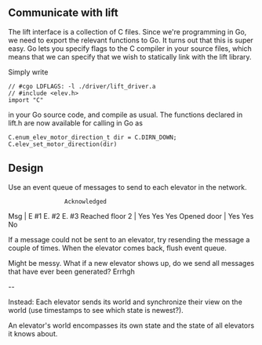 Communicate with lift
---------------------
The lift interface is a collection of C files. Since we're programming in Go, we need to export the relevant functions to Go. It turns out that this is super easy. Go lets you specify flags to the C compiler in your source files, which means that we can specify that we wish to statically link with the lift library.

Simply write

    // #cgo LDFLAGS: -l ./driver/lift_driver.a
    // #include <elev.h>
    import "C"

in your Go source code, and compile as usual. The functions declared in lift.h are now available for calling in Go as

    C.enum_elev_motor_direction_t dir = C.DIRN_DOWN;
    C.elev_set_motor_direction(dir)

Design
---------------------
Use an event queue of messages to send to each elevator in the network.

                    Acknowledged
Msg             |   E #1     E. #2     E. #3
Reached floor 2 |   Yes      Yes       Yes
Opened door     |   Yes      Yes       No

If a message could not be sent to an elevator, try resending the message
a couple of times. When the elevator comes back, flush event queue.

Might be messy. What if a new elevator shows up, do we send all messages
that have ever been generated? Errhgh

--

Instead: Each elevator sends its world and synchronize their view
on the world (use timestamps to see which state is newest?).

An elevator's world encompasses its own state and the state of all elevators 
it knows about.